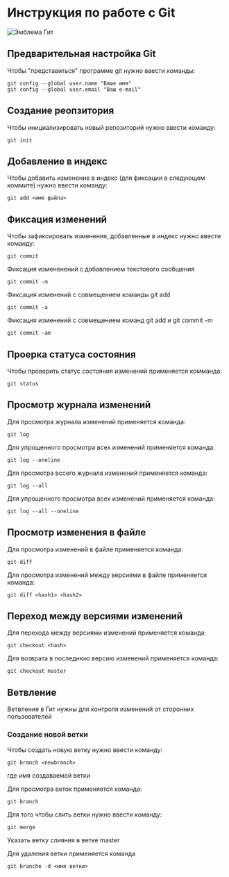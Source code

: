 # **Инструкция по работе с Git**

![Эмблема Гит](git%20image.jpg)

## Предварительная настройка Git

Чтобы "представиться" программе git нужно ввести команды:

    git config --global user.name "Ваше имя"
    git config --global user.email "Ваш e-mail"

## Создание реопзитория

Чтобы инициализировать новый репозиторий нужно ввести команду:

    git init

## Добавление в индекс

Чтобы добавить изменение в индекс (для фиксации в следующем коммите) нужно ввести команду:

    git add <имя файла>

## Фиксация изменений

Чтобы зафиксировать изменения, добавленные в индекс нужно ввести команду:

    git commit

Фиксация измененений с добавлением текстового сообщения

    git commit -m

Фиксация изменений с совмещением команды git add

    git commit -a

Фиксация изменений с совмещением команд git add и git commit -m

    git commit -am

## Проерка статуса состояния

Чтобы проверить статус состояния изменений применяется комманда:

    git status

## Просмотр журнала изменений

Для просмотра журнала изменений применяется команда:

    git log

Для упрощенного просмотра всех изменений применяется команда:

    git log --oneline

Для просмотра вссего журнала изменений применяется команда:

    git log --all

Для упрощенного просмотра всех изменений применяется команда:

    git log --all --oneline

## Просмотр изменения в файле

Для просмотра изменений в файле применяется команда:

    git diff

Для просмотра изменений между версиями в файле применяется команда:

    git diff <hash1> <hash2>

## Переход между версиями изменений

Для перехода между версиями изменений применяется команда:

    git checkout <hash>

Для возврата в последнюю версию изменений применяется команда:

    git checkout master

## Ветвление

Ветвление в Гит нужны для контроля изменений от сторонних пользователей

### Создание новой ветки

Чтобы создать новую ветку нужно ввести команду:

    git branch <newbranch>

где <newbranch> имя создаваемой ветки

Для просмотра веток применяется команда:

    git branch

Для того чтобы слить ветки нужно ввести команду:

    git merge

Указать ветку слияния в ветке master 

Для удаления ветки применяется команда

    git branche -d <имя ветки>


